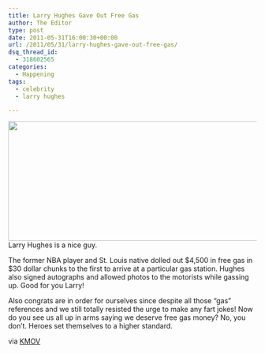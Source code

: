 ```yaml
---
title: Larry Hughes Gave Out Free Gas
author: The Editor
type: post
date: 2011-05-31T16:00:30+00:00
url: /2011/05/31/larry-hughes-gave-out-free-gas/
dsq_thread_id:
  - 318602565
categories:
  - Happening
tags:
  - celebrity
  - larry hughes

---
```

[<img class="aligncenter size-full wp-image-10052" title="LarryHughes" src="http://media.punchingkitty.com/wordpress/2011/05/LarryHughes.jpg" alt="" width="600" height="242" />][1]Larry Hughes is a nice guy.

The former NBA player and St. Louis native dolled out $4,500 in free gas in $30 dollar chunks to the first to arrive at a particular gas station. Hughes also signed autographs and allowed photos to the motorists while gassing up. Good for you Larry!

Also congrats are in order for ourselves since despite all those &#8220;gas&#8221; references and we still totally resisted the urge to make any fart jokes! Now do you see us all up in arms saying we deserve free gas money? No, you don&#8217;t. Heroes set themselves to a higher standard.

via <a href="http://www.kmov.com/news/local/St-Louis-native-and-NBA-player-gives-drivers-big-break-at-the-pump-122817549.html" target="_blank">KMOV</a>

 [1]: http://media.punchingkitty.com/wordpress/2011/05/LarryHughes.jpg